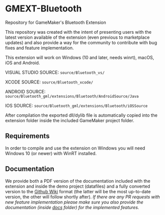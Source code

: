 # GMEXT-Bluetooth
Repository for GameMaker's Bluetooth Extension

This repository was created with the intent of presenting users with the latest version available of the extension (even previous to marketplace updates) and also provide a way for the community to contribute with bug fixes and feature implementation.

This extension will work on Windows (10 and later, needs winrt), macOS, iOS and Android.

VISUAL STUDIO SOURCE: `source/Bluetooth_vs/`

XCODE SOURCE: `source/Bluetooth_xcode/`

ANDROID SOURCE: `source/Bluetooth_gml/extensions/Bluetooth/AndroidSource/Java`

IOS SOURCE: `source/Bluetooth_gml/extensions/Bluetooth/iOSSource`

After compilation the exported dll/dylib file is automatically copied into the extension folder inside the included GameMaker project folder.

## Requirements

In order to compile and use the extension on Windows you will need Windows 10 (or newer) with WinRT installed.

## Documentation

We provide both a PDF version of the documentation included with the extension and inside the demo project (datafiles) and a fully converted version to the [Github Wiki](../../wiki) format (the latter will be the most up-to-date version, the other will follow shortly after). *If there are any PR requests with new feature implementation please make sure you also provide the documentation (inside [docs](docs) folder) for the implemented features.*

